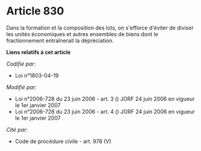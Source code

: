 # Article 830

Dans la formation et la composition des lots, on s'efforce d'éviter de diviser les unités économiques et autres ensembles de
biens dont le fractionnement entraînerait la dépréciation.

**Liens relatifs à cet article**

_Codifié par_:

  - Loi n°1803-04-19

_Modifié par_:

  - Loi n°2006-728 du 23 juin 2006 - art. 3 () JORF 24 juin 2006 en vigueur le 1er janvier 2007
  - Loi n°2006-728 du 23 juin 2006 - art. 4 () JORF 24 juin 2006 en vigueur le 1er janvier 2007

_Cité par_:

  - Code de procédure civile - art. 978 (V)
